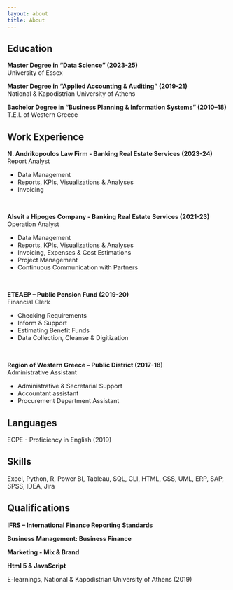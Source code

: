 ```yaml
---
layout: about
title: About
---
```


## Education
<p><strong>Master Degree in “Data Science” (2023-25)</strong><br>
University of Essex</p>

<p><strong>Master Degree in “Applied Accounting & Auditing” (2019-21)</strong><br>
National & Kapodistrian University of Athens</p>

<p><strong>Bachelor Degree in “Business Planning & Information Systems” (2010–18)</strong><br>
T.E.I. of Western Greece</p>

## Work Experience
<p><strong>N. Andrikopoulos Law Firm - Banking Real Estate Services (2023-24)</strong><br>
Report Analyst</p>
<ul>
<li>Data Management</li>
<li>Reports, KPIs, Visualizations & Analyses</li>
<li>Invoicing</li>
</ul>
<br>

<p><strong>Alsvit a Hipoges Company - Banking Real Estate Services (2021-23)</strong><br>
Operation Analyst</p>
<ul>
<li>Data Management</li>
<li>Reports, KPIs, Visualizations & Analyses</li>
<li>Invoicing, Expenses & Cost Estimations</li>
<li>Project Management</li> 
<li>Continuous Communication with Partners</li>
</ul>
<br>

<p><strong>ETEAEP – Public Pension Fund (2019-20)</strong><br>
Financial Clerk</p>
<ul>
<li>Checking Requirements</li>
<li>Inform & Support</li>
<li>Estimating Benefit Funds</li>
<li>Data Collection, Cleanse & Digitization</li>
</ul>
<br>

<p><strong>Region of Western Greece – Public District (2017-18)</strong><br>
Administrative Assistant</p>
<ul>
<li>Administrative & Secretarial Support</li>
<li>Accountant assistant</li>
<li>Procurement Department Assistant</li>
</ul>

## Languages
<p>ECPE - Proficiency in English (2019)</p>

## Skills
<p>Excel, Python, R, Power BI, Tableau, SQL, CLI, HTML, CSS, UML, ERP, SAP, SPSS, IDEA, Jira</p>

## Qualifications
<p><strong>IFRS – International Finance Reporting Standards</strong><br>
<p><strong>Business Management: Business Finance</strong><br>
<p><strong>Marketing - Mix & Brand</strong><br>
<p><strong>Html 5 & JavaScript</strong><br>
<p></p>
E-learnings, National & Kapodistrian University of Athens (2019)</p>


